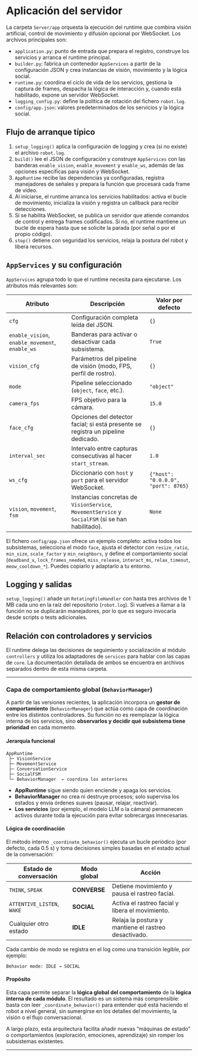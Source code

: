 # Aplicación del servidor

La carpeta `Server/app` orquesta la ejecución del runtime que combina visión artificial, control de movimiento y difusión opcional por WebSocket. Los archivos principales son:

* `application.py`: punto de entrada que prepara el registro, construye los servicios y arranca el runtime principal.
* `builder.py`: fabrica un contenedor `AppServices` a partir de la configuración JSON y crea instancias de visión, movimiento y la lógica social.
* `runtime.py`: coordina el ciclo de vida de los servicios, gestiona la captura de frames, despacha la lógica de interacción y, cuando está habilitado, expone un servidor WebSocket.
* `logging_config.py`: define la política de rotación del fichero `robot.log`.
* `config/app.json`: valores predeterminados de los servicios y la lógica social.

## Flujo de arranque típico

1. `setup_logging()` aplica la configuración de logging y crea (si no existe) el archivo `robot.log`.
2. `build()` lee el JSON de configuración y construye `AppServices` con las banderas `enable_vision`, `enable_movement` y `enable_ws`, además de las opciones específicas para visión y WebSocket.
3. `AppRuntime` recibe las dependencias ya configuradas, registra manejadores de señales y prepara la función que procesará cada frame de vídeo.
4. Al iniciarse, el runtime arranca los servicios habilitados: activa el bucle de movimiento, inicializa la visión y registra un callback para recibir detecciones.
5. Si se habilita WebSocket, se publica un servidor que atiende comandos de control y entrega frames codificados. Si no, el runtime mantiene un bucle de espera hasta que se solicite la parada (por señal o por el propio código).
6. `stop()` detiene con seguridad los servicios, relaja la postura del robot y libera recursos.

## `AppServices` y su configuración

`AppServices` agrupa todo lo que el runtime necesita para ejecutarse. Los atributos más relevantes son:

| Atributo                                        | Descripción                                                                                      | Valor por defecto                   |
| ----------------------------------------------- | ------------------------------------------------------------------------------------------------ | ----------------------------------- |
| `cfg`                                           | Configuración completa leída del JSON.                                                           | `{}`                                |
| `enable_vision`, `enable_movement`, `enable_ws` | Banderas para activar o desactivar cada subsistema.                                              | `True`                              |
| `vision_cfg`                                    | Parámetros del pipeline de visión (modo, FPS, perfil de rostro).                                 | `{}`                                |
| `mode`                                          | Pipeline seleccionado (`object`, `face`, etc.).                                                  | `"object"`                          |
| `camera_fps`                                    | FPS objetivo para la cámara.                                                                     | `15.0`                              |
| `face_cfg`                                      | Opciones del detector facial; si está presente se registra un pipeline dedicado.                 | `{}`                                |
| `interval_sec`                                  | Intervalo entre capturas consecutivas al hacer `start_stream`.                                   | `1.0`                               |
| `ws_cfg`                                        | Diccionario con `host` y `port` para el servidor WebSocket.                                      | `{"host": "0.0.0.0", "port": 8765}` |
| `vision`, `movement`, `fsm`                     | Instancias concretas de `VisionService`, `MovementService` y `SocialFSM` (si se han habilitado). | `None`                              |

El fichero `config/app.json` ofrece un ejemplo completo: activa todos los subsistemas, selecciona el modo `face`, ajusta el detector con `resize_ratio`, `min_size`, `scale_factor` y `min_neighbors`, y define el comportamiento social (`deadband_x`, `lock_frames_needed`, `miss_release`, `interact_ms`, `relax_timeout`, `meow_cooldown_*`). Puedes copiarlo y adaptarlo a tu entorno.

## Logging y salidas

`setup_logging()` añade un `RotatingFileHandler` con hasta tres archivos de 1 MB cada uno en la raíz del repositorio (`robot.log`). Si vuelves a llamar a la función no se duplicarán manejadores, por lo que es seguro invocarla desde scripts o tests adicionales.

## Relación con controladores y servicios

El runtime delega las decisiones de seguimiento y socialización al módulo `controllers` y utiliza los adaptadores de `services` para hablar con las capas de `core`. La documentación detallada de ambos se encuentra en archivos separados dentro de esta misma carpeta.

---

### Capa de comportamiento global (`BehaviorManager`)

A partir de las versiones recientes, la aplicación incorpora un **gestor de comportamiento** (`BehaviorManager`) que actúa como capa de coordinación entre los distintos controladores.
Su función no es reemplazar la lógica interna de los servicios, sino **observarlos y decidir qué subsistema tiene prioridad** en cada momento.

#### Jerarquía funcional

```
AppRuntime
 ├─ VisionService
 ├─ MovementService
 ├─ ConversationService
 ├─ SocialFSM
 └─ BehaviorManager  ← coordina los anteriores
```

* **AppRuntime** sigue siendo quien enciende y apaga los servicios.
* **BehaviorManager** no crea ni destruye procesos; solo supervisa los estados y envía órdenes suaves (pausar, relajar, reactivar).
* **Los servicios** (por ejemplo, el modelo LLM o la cámara) permanecen activos durante toda la ejecución para evitar sobrecargas innecesarias.

#### Lógica de coordinación

El método interno `_coordinate_behavior()` ejecuta un bucle periódico (por defecto, cada 0.5 s) y toma decisiones simples basadas en el estado actual de la conversación:

| Estado de conversación     | Modo global  | Acción                                               |
| -------------------------- | ------------ | ---------------------------------------------------- |
| `THINK`, `SPEAK`           | **CONVERSE** | Detiene movimiento y pausa el rastreo facial.        |
| `ATTENTIVE_LISTEN`, `WAKE` | **SOCIAL**   | Activa el rastreo facial y libera el movimiento.     |
| Cualquier otro estado      | **IDLE**     | Relaja la postura y mantiene el rastreo desactivado. |

Cada cambio de modo se registra en el log como una transición legible, por ejemplo:

```
Behavior mode: IDLE → SOCIAL
```

#### Propósito

Esta capa permite separar la **lógica global del comportamiento** de la **lógica interna de cada módulo**.
El resultado es un sistema más comprensible: basta con leer `_coordinate_behavior()` para entender qué está haciendo el robot a nivel general, sin sumergirse en los detalles del movimiento, la visión o el flujo conversacional.

A largo plazo, esta arquitectura facilita añadir nuevas “máquinas de estado” o comportamientos (exploración, emociones, aprendizaje) sin romper los subsistemas existentes.

---
